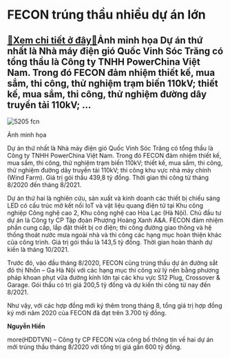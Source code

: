 FECON trúng thầu nhiều dự án lớn
================================

[:gift:Xem chi tiết ở đây:gift:](https://hddtvn.com/fecon-trung-thau-nhieu-du-an-lon/)Ảnh minh họa Dự án thứ nhất là Nhà máy điện gió Quốc Vinh Sóc Trăng có tổng thầu là Công ty TNHH PowerChina Việt Nam. Trong đó FECON đảm nhiệm thiết kế, mua sắm, thi công, thử nghiệm trạm biến 110kV; thiết kế, mua sắm, thi công, thử nghiệm đường dây truyền tải 110kV; …
-----------------------------------------------------------------------------------------------------------------------------------------------------------------------------------------------------------------------------------------------------------------------------





![5205 fcn](https://haiquanonline.com.vn/stores/news_dataimages/hiennt/082020/14/14/in_article/5205_FCN.jpg?rt=20200814150328 "Ảnh minh họa")


Ảnh minh họa



Dự án thứ nhất là Nhà máy điện gió Quốc Vinh Sóc Trăng có tổng thầu là Công ty TNHH PowerChina Việt Nam. Trong đó FECON đảm nhiệm thiết kế, mua sắm, thi công, thử nghiệm trạm biến 110kV; thiết kế, mua sắm, thi công, thử nghiệm đường dây truyền tải 110kV; thi công khu vực nhà máy chính (Wind Farm). Giá trị gói thầu 439,8 tỷ đồng. Thời gian thi công từ tháng 8/2020 đến tháng 8/2021.


Dự án thứ hai là nghiên cứu, sản xuất và kinh doanh các thiết bị chiếu sáng LED có cấu trúc mở kết nối IoT và vật liệu quang điện tử tại Khu công nghiệp Công nghệ cao 2, Khu công nghệ cao Hòa Lạc (Hà Nội). Chủ đầu tư dự án là Công ty CP Tập đoàn Phượng Hoàng Xanh A&A. FECON đảm nhiệm phần cung cấp, lắp đặt thiết bị cơ điện; thi công đường giao thông và hệ thống thoát nước mưa ngoài nhà và thi công các hạng mục hoàn thiện khác của công trình. Giá trị gói thầu là 143,5 tỷ đồng. Thời gian hoàn thành dự kiến là tháng 10/2021.


Trước đó, vào đầu tháng 8/2020, FECON cũng trúng thầu dự án đường sắt đô thị Nhổn – Ga Hà Nội với các hạng mục thi công xử lý nền bằng phương pháp khoan phụt vữa đường kính lớn tại các khu vực S12 Plug, Crossover & Garage. Gói thầu có trị giá 200,5 tỷ đồng và dự kiến thi công từ nay đến 8/2021.


Như vậy, với các hợp đồng mới ký thêm trong tháng 8, tổng giá trị hợp đồng ký mới năm 2020 của FECON đã đạt trên 3.700 tỷ đồng.




**Nguyễn Hiền**



more(HDDTVN) – Công ty CP FECON vừa công bố thông tin về hai dự án mới trúng thầu tháng 8/2020 với tổng trị giá gần 600 tỷ đồng.

